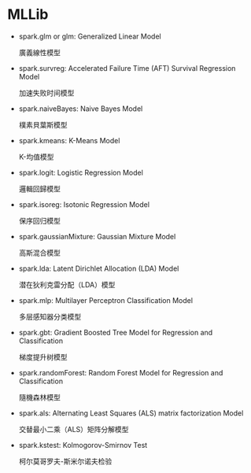 # MLLib

* spark.glm or glm: Generalized Linear Model
 
   廣義線性模型
* spark.survreg: Accelerated Failure Time (AFT) Survival Regression Model

  加速失败时间模型
* spark.naiveBayes: Naive Bayes Model
  
  樸素貝葉斯模型
* spark.kmeans: K-Means Model
  
  K-均值模型
* spark.logit: Logistic Regression Model

  邏輯回歸模型
* spark.isoreg: Isotonic Regression Model
  
  保序回归模型
* spark.gaussianMixture: Gaussian Mixture Model
 
  高斯混合模型
* spark.lda: Latent Dirichlet Allocation (LDA) Model
  
  潜在狄利克雷分配（LDA）模型
* spark.mlp: Multilayer Perceptron Classification Model
  
  多层感知器分类模型
* spark.gbt: Gradient Boosted Tree Model for Regression and Classification
  
  梯度提升树模型
* spark.randomForest: Random Forest Model for Regression and Classification
  
  隨機森林模型
* spark.als: Alternating Least Squares (ALS) matrix factorization Model
  
  交替最小二乘（ALS）矩阵分解模型
* spark.kstest: Kolmogorov-Smirnov Test
  
  柯尔莫哥罗夫-斯米尔诺夫检验
